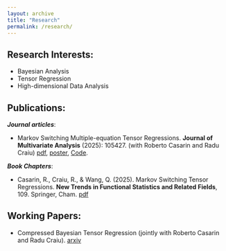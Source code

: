 ```yaml
---
layout: archive
title: "Research"
permalink: /research/
---
```


Research Interests:
------
- Bayesian Analysis
- Tensor Regression
- High-dimensional Data Analysis

Publications:
------

***Journal articles***:

- Markov Switching Multiple-equation Tensor Regressions. **Journal of Multivariate Analysis** (2025): 105427. (with Roberto Casarin and Radu Craiu) [pdf](https://doi.org/10.1016/j.jmva.2025.105427), [poster](/files/poster_mstr.pdf), [Code](https://github.com/qingwang13/Markov-Switching-Tensor-Regression.git).

***Book Chapters***:

- Casarin, R., Craiu, R., & Wang, Q. (2025). Markov Switching Tensor Regressions. **New Trends in Functional Statistics and Related Fields**, 109. Springer, Cham. [pdf](https://link.springer.com/chapter/10.1007/978-3-031-92383-8_14)

Working Papers:
------
- Compressed Bayesian Tensor Regression (jointly with Roberto Casarin and Radu Craiu). [arxiv](https://arxiv.org/abs/2510.01861)